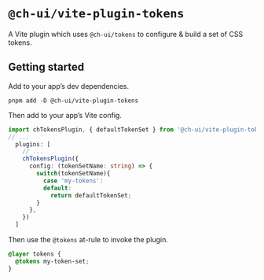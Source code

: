 # `@ch-ui/vite-plugin-tokens`

A Vite plugin which uses `@ch-ui/tokens` to configure & build a set of CSS tokens.

## Getting started

Add to your app’s dev dependencies.

```shell
pnpm add -D @ch-ui/vite-plugin-tokens
```

Then add to your app’s Vite config.

```ts
import chTokensPlugin, { defaultTokenSet } from '@ch-ui/vite-plugin-tokens';
// ...
  plugins: [
    // ...
    chTokensPlugin({
      config: (tokenSetName: string) => {
        switch(tokenSetName){
          case 'my-tokens':
          default:
            return defaultTokenSet;
        }
      },
    })
  ]
```

Then use the `@tokens` at-rule to invoke the plugin.

```css
@layer tokens {
  @tokens my-token-set;
}
```
